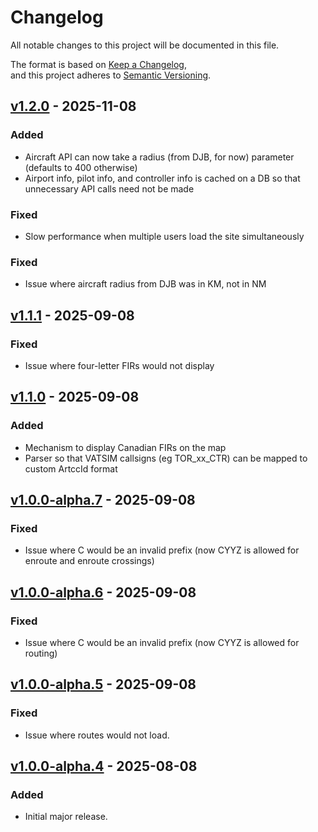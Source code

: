# Changelog

All notable changes to this project will be documented in this file.

The format is based on [Keep a Changelog](https://keepachangelog.com/en/1.1.0/),  
and this project adheres to [Semantic Versioning](https://semver.org/spec/v2.0.0.html).

## [v1.2.0] - 2025-11-08

### Added
- Aircraft API can now take a radius (from DJB, for now) parameter (defaults to 400 otherwise)
- Airport info, pilot info, and controller info is cached on a DB so that unnecessary API calls need not be made

### Fixed
- Slow performance when multiple users load the site simultaneously

### Fixed
- Issue where aircraft radius from DJB was in KM, not in NM

## [v1.1.1] - 2025-09-08
### Fixed
- Issue where four-letter FIRs would not display

## [v1.1.0] - 2025-09-08
### Added
- Mechanism to display Canadian FIRs on the map
- Parser so that VATSIM callsigns (eg TOR_xx_CTR) can be mapped to custom ArtccId format

## [v1.0.0-alpha.7] - 2025-09-08
### Fixed
- Issue where C would be an invalid prefix (now CYYZ is allowed for enroute and enroute crossings)

## [v1.0.0-alpha.6] - 2025-09-08
### Fixed
- Issue where C would be an invalid prefix (now CYYZ is allowed for routing)

## [v1.0.0-alpha.5] - 2025-09-08
### Fixed
- Issue where routes would not load.

## [v1.0.0-alpha.4] - 2025-08-08
### Added
- Initial major release.

[Unreleased]: https://github.com/OWNER/REPO/compare/v1.0.0-alpha.5...HEAD
[v1.2.0]: https://github.com/alphagolfcharlie/ids-backend/compare/v1.1.1...v1.2.0
[v1.1.1]: https://github.com/alphagolfcharlie/ids-backend/compare/v1.1.0...v1.1.1
[v1.1.0]: https://github.com/alphagolfcharlie/ids-backend/compare/v1.0.0-alpha.7...v1.1.0
[v1.0.0-alpha.7]: https://github.com/alphagolfcharlie/ids-backend/compare/v1.0.0-alpha.6...v1.0.0-alpha.7
[v1.0.0-alpha.6]: https://github.com/alphagolfcharlie/ids-backend/compare/v1.0.0-alpha.5...v1.0.0-alpha.6
[v1.0.0-alpha.5]: https://github.com/alphagolfcharlie/ids-backend/compare/v1.0.0-alpha.4...v1.0.0-alpha.5
[v1.0.0-alpha.4]: https://github.com/alphagolfcharlie/ids-backend/releases/tag/v1.0.0-alpha.4
